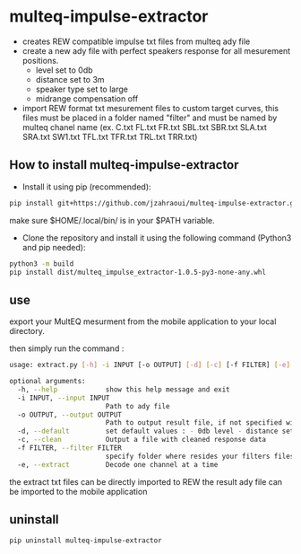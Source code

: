# multeq-impulse-extractor

- creates REW compatible impulse txt files from multeq ady file
- create a new ady file with perfect speakers response for all mesurement positions.
  - level set to 0db
  - distance set to 3m
  - speaker type set to large
  - midrange compensation off
- import REW format txt mesurement files to custom target curves, this files must be placed in a folder named "filter" and must be named by multeq chanel name (ex. C.txt  FL.txt  FR.txt  SBL.txt  SBR.txt  SLA.txt  SRA.txt  SW1.txt  TFL.txt  TFR.txt  TRL.txt  TRR.txt)

## How to install multeq-impulse-extractor

- Install it using pip (recommended):

```bash
pip install git+https://github.com/jzahraoui/multeq-impulse-extractor.git
```

make sure $HOME/.local/bin/ is in your $PATH variable.

- Clone the repository and install it using the following command (Python3 and pip needed):

```bash
python3 -m build
pip install dist/multeq_impulse_extractor-1.0.5-py3-none-any.whl
```

## use

export your MultEQ mesurment from the mobile application to your local directory.

then simply run the command :

```bash
usage: extract.py [-h] -i INPUT [-o OUTPUT] [-d] [-c] [-f FILTER] [-e]

optional arguments:
  -h, --help            show this help message and exit
  -i INPUT, --input INPUT
                        Path to ady file
  -o OUTPUT, --output OUTPUT
                        Path to output result file, if not specified will use .result.ady extention. WARNING: it will be overwrited
  -d, --default         set default values : - 0db level - distance set to 3m - speaker type set to large - midrange compensation off
  -c, --clean           Output a file with cleaned response data
  -f FILTER, --filter FILTER
                        specify folder where resides your filters files. process will put them into custum target curve related chanels
  -e, --extract         Decode one channel at a time
```

the extract txt files can be directly imported to REW
the result ady file can be imported to the mobile application

## uninstall

```bash
pip uninstall multeq-impulse-extractor
```
